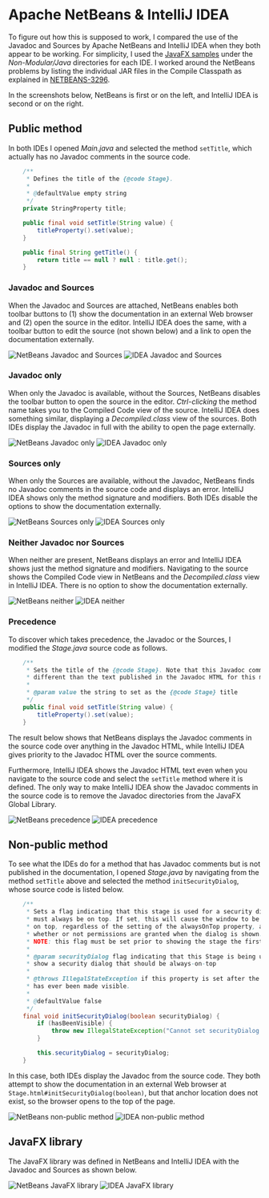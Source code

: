 # Apache NetBeans & IntelliJ IDEA

To figure out how this is supposed to work, I compared the use of the Javadoc and Sources by Apache NetBeans and IntelliJ IDEA when they both appear to be working.
For simplicity, I used the [JavaFX samples](https://github.com/openjfx/samples) under the *Non-Modular/Java* directories for each IDE.
I worked around the NetBeans problems by listing the individual JAR files in the Compile Classpath as explained in [NETBEANS-3296](https://issues.apache.org/jira/browse/NETBEANS-3296).

In the screenshots below, NetBeans is first or on the left, and IntelliJ IDEA is second or on the right.

## Public method

In both IDEs I opened *Main.java* and selected the method `setTitle`, which actually has no Javadoc comments in the source code.

```Java
    /**
     * Defines the title of the {@code Stage}.
     *
     * @defaultValue empty string
     */
    private StringProperty title;

    public final void setTitle(String value) {
        titleProperty().set(value);
    }

    public final String getTitle() {
        return title == null ? null : title.get();
    }
```

### Javadoc and Sources

When the Javadoc and Sources are attached, NetBeans enables both toolbar buttons to (1) show the documentation in an external Web browser and (2) open the source in the editor.
IntelliJ IDEA does the same, with a toolbar button to edit the source (not shown below) and a link to open the documentation externally.

![NetBeans Javadoc and Sources](images/netbeans-javadoc-sources.png)
![IDEA Javadoc and Sources](images/intellij-javadoc-sources.png)

### Javadoc only

When only the Javadoc is available, without the Sources, NetBeans disables the toolbar button to open the source in the editor.
*Ctrl-clicking* the method name takes you to the Compiled Code view of the source.
IntelliJ IDEA does something similar, displaying a *Decompiled.class* view of the sources.
Both IDEs display the Javadoc in full with the ability to open the page externally.

![NetBeans Javadoc only](images/netbeans-javadoc-only.png)
![IDEA Javadoc only](images/intellij-javadoc-only.png)

### Sources only

When only the Sources are available, without the Javadoc, NetBeans finds no Javadoc comments in the source code and displays an error.
IntelliJ IDEA shows only the method signature and modifiers.
Both IDEs disable the options to show the documentation externally.

![NetBeans Sources only](images/netbeans-sources-only.png)
![IDEA Sources only](images/intellij-sources-only.png)

### Neither Javadoc nor Sources

When neither are present, NetBeans displays an error and IntelliJ IDEA shows just the method signature and modifiers.
Navigating to the source shows the Compiled Code view in NetBeans and the *Decompiled.class* view in IntelliJ IDEA.
There is no option to show the documentation externally.

![NetBeans neither](images/netbeans-neither.png)
![IDEA neither](images/intellij-neither.png)

### Precedence

To discover which takes precedence, the Javadoc or the Sources, I modified the *Stage.java* source code as follows.

```Java
    /**
     * Sets the title of the {@code Stage}. Note that this Javadoc comment is
     * different than the text published in the Javadoc HTML for this method.
     *
     * @param value the string to set as the {@code Stage} title
     */
    public final void setTitle(String value) {
        titleProperty().set(value);
    }
```

The result below shows that NetBeans displays the Javadoc comments in the source code over anything in the Javadoc HTML, while IntelliJ IDEA gives priority to the Javadoc HTML over the source comments.

Furthermore, IntelliJ IDEA shows the Javadoc HTML text even when you navigate to the source code and select the `setTitle` method where it is defined.
The only way to make IntelliJ IDEA show the Javadoc comments in the source code is to remove the Javadoc directories from the JavaFX Global Library.

![NetBeans precedence](images/netbeans-precedence.png)
![IDEA precedence](images/intellij-precedence.png)

## Non-public method

To see what the IDEs do for a method that has Javadoc comments but is not published in the documentation, I opened *Stage.java* by navigating from the method `setTitle` above and selected the method `initSecurityDialog`, whose source code is listed below.

```Java
    /**
     * Sets a flag indicating that this stage is used for a security dialog and
     * must always be on top. If set, this will cause the window to be always
     * on top, regardless of the setting of the alwaysOnTop property, and
     * whether or not permissions are granted when the dialog is shown.
     * NOTE: this flag must be set prior to showing the stage the first time.
     *
     * @param securityDialog flag indicating that this Stage is being used to
     * show a security dialog that should be always-on-top
     *
     * @throws IllegalStateException if this property is set after the stage
     * has ever been made visible.
     *
     * @defaultValue false
     */
    final void initSecurityDialog(boolean securityDialog) {
        if (hasBeenVisible) {
            throw new IllegalStateException("Cannot set securityDialog once stage has been set visible");
        }

        this.securityDialog = securityDialog;
    }
```

In this case, both IDEs display the Javadoc from the source code.
They both attempt to show the documentation in an external Web browser at `Stage.html#initSecurityDialog(boolean)`, but that anchor location does not exist, so the browser opens to the top of the page.

![NetBeans non-public method](images/netbeans-non-public.png)
![IDEA non-public method](images/intellij-non-public.png)

## JavaFX library

The JavaFX library was defined in NetBeans and IntelliJ IDEA with the Javadoc and Sources as shown below.

![NetBeans JavaFX library](images/netbeans-javafx-library.png)
![IDEA JavaFX library](images/intellij-javafx-library.png)
